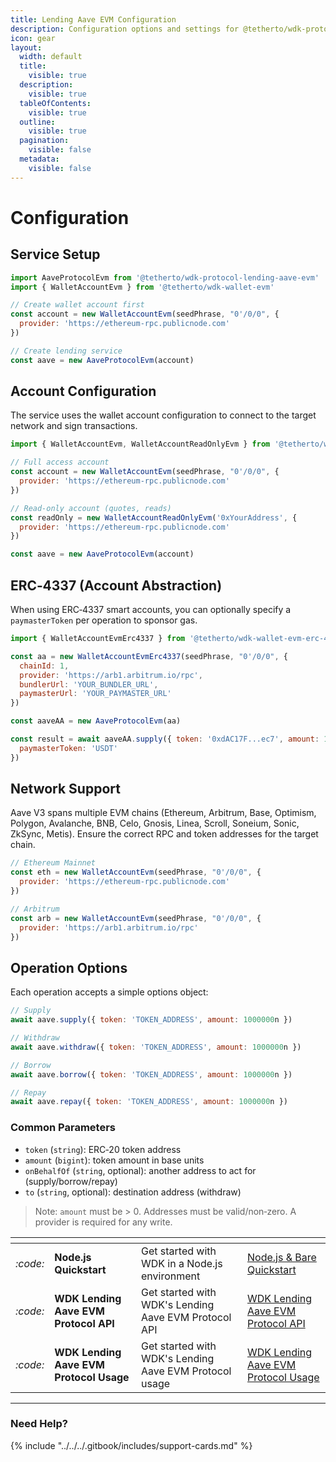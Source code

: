 ```yaml
---
title: Lending Aave EVM Configuration
description: Configuration options and settings for @tetherto/wdk-protocol-lending-aave-evm
icon: gear
layout:
  width: default
  title:
    visible: true
  description:
    visible: true
  tableOfContents:
    visible: true
  outline:
    visible: true
  pagination:
    visible: false
  metadata:
    visible: false
---
```


# Configuration

## Service Setup

```javascript
import AaveProtocolEvm from '@tetherto/wdk-protocol-lending-aave-evm'
import { WalletAccountEvm } from '@tetherto/wdk-wallet-evm'

// Create wallet account first
const account = new WalletAccountEvm(seedPhrase, "0'/0/0", {
  provider: 'https://ethereum-rpc.publicnode.com'
})

// Create lending service
const aave = new AaveProtocolEvm(account)
```

## Account Configuration

The service uses the wallet account configuration to connect to the target network and sign transactions.

```javascript
import { WalletAccountEvm, WalletAccountReadOnlyEvm } from '@tetherto/wdk-wallet-evm'

// Full access account
const account = new WalletAccountEvm(seedPhrase, "0'/0/0", {
  provider: 'https://ethereum-rpc.publicnode.com'
})

// Read-only account (quotes, reads)
const readOnly = new WalletAccountReadOnlyEvm('0xYourAddress', {
  provider: 'https://ethereum-rpc.publicnode.com'
})

const aave = new AaveProtocolEvm(account)
```

## ERC‑4337 (Account Abstraction)

When using ERC‑4337 smart accounts, you can optionally specify a `paymasterToken` per operation to sponsor gas.

```javascript
import { WalletAccountEvmErc4337 } from '@tetherto/wdk-wallet-evm-erc-4337'

const aa = new WalletAccountEvmErc4337(seedPhrase, "0'/0/0", {
  chainId: 1,
  provider: 'https://arb1.arbitrum.io/rpc',
  bundlerUrl: 'YOUR_BUNDLER_URL',
  paymasterUrl: 'YOUR_PAYMASTER_URL'
})

const aaveAA = new AaveProtocolEvm(aa)

const result = await aaveAA.supply({ token: '0xdAC17F...ec7', amount: 1000000n }, {
  paymasterToken: 'USDT'
})
```

## Network Support

Aave V3 spans multiple EVM chains (Ethereum, Arbitrum, Base, Optimism, Polygon, Avalanche, BNB, Celo, Gnosis, Linea, Scroll, Soneium, Sonic, ZkSync, Metis). Ensure the correct RPC and token addresses for the target chain.

```javascript
// Ethereum Mainnet
const eth = new WalletAccountEvm(seedPhrase, "0'/0/0", {
  provider: 'https://ethereum-rpc.publicnode.com'
})

// Arbitrum
const arb = new WalletAccountEvm(seedPhrase, "0'/0/0", {
  provider: 'https://arb1.arbitrum.io/rpc'
})
```

## Operation Options

Each operation accepts a simple options object:

```javascript
// Supply
await aave.supply({ token: 'TOKEN_ADDRESS', amount: 1000000n })

// Withdraw
await aave.withdraw({ token: 'TOKEN_ADDRESS', amount: 1000000n })

// Borrow
await aave.borrow({ token: 'TOKEN_ADDRESS', amount: 1000000n })

// Repay
await aave.repay({ token: 'TOKEN_ADDRESS', amount: 1000000n })
```

### Common Parameters

- `token` (`string`): ERC‑20 token address
- `amount` (`bigint`): token amount in base units
- `onBehalfOf` (`string`, optional): another address to act for (supply/borrow/repay)
- `to` (`string`, optional): destination address (withdraw)

> Note: `amount` must be > 0. Addresses must be valid/non‑zero. A provider is required for any write.


<table data-card-size="large" data-view="cards">
	<thead>
		<tr>
			<th></th>
			<th></th>
			<th></th>
			<th data-hidden data-card-target data-type="content-ref"></th>
		</tr>
	</thead>
	<tbody>
		<tr>
			<td>
				<i class="fa-code">:code:</i>
			</td>
			<td>
				<strong>Node.js Quickstart</strong>
			</td>
			<td>Get started with WDK in a Node.js environment</td>
			<td>
				<a href="../../../start-building/nodejs-bare-quickstart.md">Node.js & Bare Quickstart</a>
			</td>
		</tr>
    <tr>
			<td>
				<i class="fa-code">:code:</i>
			</td>
			<td>
				<strong>WDK Lending Aave EVM Protocol API</strong>
			</td>
			<td>Get started with WDK's Lending Aave EVM Protocol API</td>
			<td>
				<a href="./api-reference.md">WDK Lending Aave EVM Protocol API</a>
			</td>
		</tr>
        <tr>
			<td>
				<i class="fa-code">:code:</i>
			</td>
			<td>
				<strong>WDK Lending Aave EVM Protocol Usage</strong>
			</td>
			<td>Get started with WDK's Lending Aave EVM Protocol usage</td>
			<td>
				<a href="./usage.md">WDK Lending Aave EVM Protocol Usage</a>
			</td>
		</tr>
	</tbody>
</table>

***

### Need Help?

{% include "../../../.gitbook/includes/support-cards.md" %}



